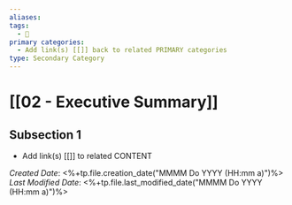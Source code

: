 ```yaml
---
aliases: 
tags:
  - 🥈
primary categories:
  - Add link(s) [[]] back to related PRIMARY categories
type: Secondary Category
---
```

# [[02 - Executive Summary]]

## Subsection 1
* Add link(s) [[]] to related CONTENT

*Created Date*: <%+tp.file.creation_date("MMMM Do YYYY (HH:mm a)")%>
*Last Modified Date*: <%+tp.file.last_modified_date("MMMM Do YYYY (HH:mm a)")%>
